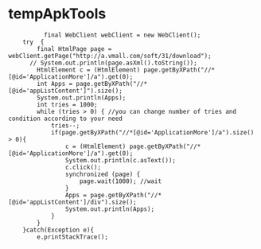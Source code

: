 # tempApkTools
	          final WebClient webClient = new WebClient();
	    try  {
	        final HtmlPage page = webClient.getPage("http://a.vmall.com/soft/31/download");
	      // System.out.println(page.asXml().toString());
	        HtmlElement c = (HtmlElement) page.getByXPath("//*[@id='ApplicationMore']/a").get(0);
	        int Apps = page.getByXPath("//*[@id='appListContent']").size();
	        System.out.println(Apps);
	        int tries = 1000; 
	        while (tries > 0) { //you can change number of tries and condition according to your need
	            tries--;
	            if(page.getByXPath("//*[@id='ApplicationMore']/a").size() > 0){
		            c = (HtmlElement) page.getByXPath("//*[@id='ApplicationMore']/a").get(0);
		            System.out.println(c.asText());
		            c.click();
		            synchronized (page) {
		                page.wait(1000); //wait
		            }
		            Apps = page.getByXPath("//*[@id='appListContent']/div").size();
		            System.out.println(Apps);
	            }
	        }
	    }catch(Exception e){
	    	e.printStackTrace();
